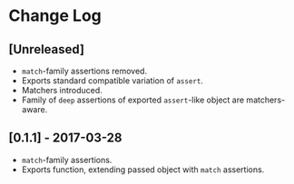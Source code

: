 # Change Log

## [Unreleased]
- `match`-family assertions removed.
- Exports standard compatible variation of `assert`.
- Matchers introduced.
- Family of `deep` assertions of exported `assert`-like object are
matchers-aware.

## [0.1.1] - 2017-03-28
- `match`-family assertions.
- Exports function, extending passed object with `match` assertions.
